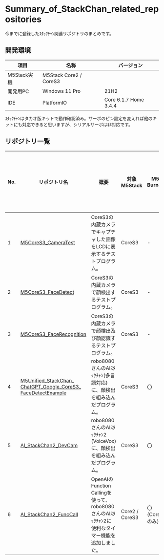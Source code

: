 # Summary_of_StackChan_related_repositories
今までに登録したｽﾀｯｸﾁｬﾝ関連リポジトリのまとめです。

## 開発環境

| 項目 | 名称 | バージョン |
| --- | --- | --- |
| M5Stack実機 | M5Stack Core2 / CoreS3 |
| 開発用PC | Windows 11 Pro | 21H2 |
| IDE | PlatformIO  |Core 6.1.7 Home 3.4.4 |

ｽﾀｯｸﾁｬﾝはタカオ版キットで動作確認済み。サーボのピン設定を変えれば他のキットにも対応できると思いますが、シリアルサーボは非対応です。

## リポジトリ一覧

| No. | リポジトリ名 | 概要 | 対象M5Stack | M5 Burner | Twitter | ベースリポジトリ |
| --- | --- | --- | --- | --- | --- | --- |
| 1 | [M5CoreS3_CameraTest](https://github.com/ronron-gh/M5CoreS3_CameraTest) | CoreS3の内蔵カメラでキャプチャした画像をLCDに表示するテストプログラム。| CoreS3 | - | - | - |
| 2 | [M5CoreS3_FaceDetect](https://github.com/ronron-gh/M5CoreS3_FaceDetect) | CoreS3の内蔵カメラで顔検出するテストプログラム。| CoreS3 | - | [〇](https://twitter.com/motoh_tw/status/1659731386054606848) | - |
| 3 | [M5CoreS3_FaceRecognition](https://github.com/ronron-gh/M5CoreS3_FaceRecognition) | CoreS3の内蔵カメラで顔検出及び顔認識するテストプログラム。| CoreS3 | - | [〇](https://twitter.com/motoh_tw/status/1662099298002280448) | - |
| 4 | [M5Unified_StackChan_ ChatGPT_Google_CoreS3_ FaceDetectExample](https://github.com/ronron-gh/M5Unified_StackChan_ChatGPT_Google_CoreS3_FaceDetectExample) | robo8080さんのAIｽﾀｯｸﾁｬﾝ(多言語対応)に、顔検出を組み込んだプログラム。| CoreS3 | 〇 | [〇](https://twitter.com/motoh_tw/status/1663206042359169024) | [AIｽﾀｯｸﾁｬﾝ](https://github.com/robo8080/M5Unified_StackChan_ChatGPT_Google) |
| 5 | [AI_StackChan2_DevCam](https://github.com/ronron-gh/AI_StackChan2_DevCam) | robo8080さんのAIｽﾀｯｸﾁｬﾝ2 (VoiceVox)に、顔検出を組み込んだプログラム。| CoreS3 | 〇 | - | [AIｽﾀｯｸﾁｬﾝ2](https://github.com/robo8080/AI_StackChan2) |
| 6 | [AI_StackChan2_FuncCall](https://github.com/ronron-gh/AI_StackChan2_FuncCall) | OpenAIのFunction Callingを使って、robo8080さんのAIｽﾀｯｸﾁｬﾝ2に便利なタイマー機能を追加しました。| Core2 / CoreS3 | 〇<br>(Core2のみ) | [〇](https://twitter.com/motoh_tw/status/1675171545533251584) | [AIｽﾀｯｸﾁｬﾝ2](https://github.com/robo8080/AI_StackChan2) |





